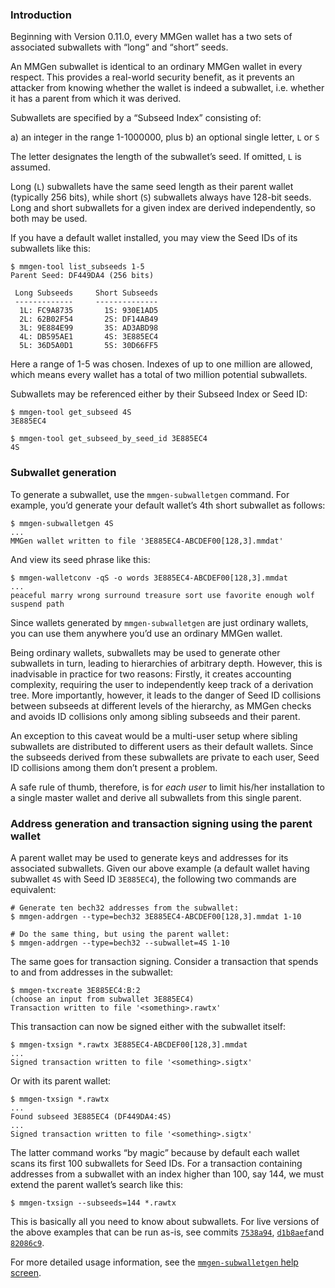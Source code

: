### Introduction

Beginning with Version 0.11.0, every MMGen wallet has a two sets of
associated subwallets with “long“ and “short” seeds.

An MMGen subwallet is identical to an ordinary MMGen wallet in every respect.
This provides a real-world security benefit, as it prevents an attacker from
knowing whether the wallet is indeed a subwallet, i.e. whether it has a parent
from which it was derived. 

Subwallets are specified by a “Subseed Index” consisting of:

  a) an integer in the range 1-1000000, plus
  b) an optional single letter, `L` or `S`

The letter designates the length of the subwallet’s seed.  If omitted, `L` is
assumed.

Long (`L`) subwallets have the same seed length as their parent wallet
(typically 256 bits), while short (`S`) subwallets always have 128-bit seeds.
Long and short subwallets for a given index are derived independently, so both
may be used.

If you have a default wallet installed, you may view the Seed IDs of its
subwallets like this:

	$ mmgen-tool list_subseeds 1-5
	Parent Seed: DF449DA4 (256 bits)

	 Long Subseeds     Short Subseeds
	 -------------     --------------
	  1L: FC9A8735       1S: 930E1AD5
	  2L: 62B02F54       2S: DF14AB49
	  3L: 9E884E99       3S: AD3ABD98
	  4L: DB595AE1       4S: 3E885EC4
	  5L: 36D5A0D1       5S: 30D66FF5

Here a range of 1-5 was chosen.  Indexes of up to one million are allowed, which
means every wallet has a total of two million potential subwallets.

Subwallets may be referenced either by their Subseed Index or Seed ID:

	$ mmgen-tool get_subseed 4S
	3E885EC4

	$ mmgen-tool get_subseed_by_seed_id 3E885EC4
	4S

### Subwallet generation

To generate a subwallet, use the `mmgen-subwalletgen` command.  For example,
you’d generate your default wallet’s 4th short subwallet as follows:

	$ mmgen-subwalletgen 4S
	...
	MMGen wallet written to file '3E885EC4-ABCDEF00[128,3].mmdat'

And view its seed phrase like this:

	$ mmgen-walletconv -qS -o words 3E885EC4-ABCDEF00[128,3].mmdat
	...
	peaceful marry wrong surround treasure sort use favorite enough wolf suspend path

Since wallets generated by `mmgen-subwalletgen` are just ordinary wallets, you
can use them anywhere you’d use an ordinary MMGen wallet.

Being ordinary wallets, subwallets may be used to generate other subwallets in
turn, leading to hierarchies of arbitrary depth.  However, this is inadvisable
in practice for two reasons:  Firstly, it creates accounting complexity,
requiring the user to independently keep track of a derivation tree.  More
importantly, however, it leads to the danger of Seed ID collisions between
subseeds at different levels of the hierarchy, as MMGen checks and avoids ID
collisions only among sibling subseeds and their parent.

An exception to this caveat would be a multi-user setup where sibling subwallets
are distributed to different users as their default wallets.  Since the subseeds
derived from these subwallets are private to each user, Seed ID collisions among
them don’t present a problem.

A safe rule of thumb, therefore, is for *each user* to limit his/her installation
to a single master wallet and derive all subwallets from this single parent.

### Address generation and transaction signing using the parent wallet

A parent wallet may be used to generate keys and addresses for its associated
subwallets.  Given our above example (a default wallet having subwallet `4S` with
Seed ID `3E885EC4`), the following two commands are equivalent:

	# Generate ten bech32 addresses from the subwallet:
	$ mmgen-addrgen --type=bech32 3E885EC4-ABCDEF00[128,3].mmdat 1-10

	# Do the same thing, but using the parent wallet:
	$ mmgen-addrgen --type=bech32 --subwallet=4S 1-10

The same goes for transaction signing.  Consider a transaction that spends to
and from addresses in the subwallet:

	$ mmgen-txcreate 3E885EC4:B:2
	(choose an input from subwallet 3E885EC4)
	Transaction written to file '<something>.rawtx'

This transaction can now be signed either with the subwallet itself:

	$ mmgen-txsign *.rawtx 3E885EC4-ABCDEF00[128,3].mmdat 
	...
	Signed transaction written to file '<something>.sigtx'

Or with its parent wallet:

	$ mmgen-txsign *.rawtx
	...
	Found subseed 3E885EC4 (DF449DA4:4S)
	...
	Signed transaction written to file '<something>.sigtx'

The latter command works “by magic” because by default each wallet scans its
first 100 subwallets for Seed IDs.  For a transaction containing addresses from
a subwallet with an index higher than 100, say 144, we must extend the parent
wallet’s search like this:

	$ mmgen-txsign --subseeds=144 *.rawtx

This is basically all you need to know about subwallets.  For live versions of
the above examples that can be run as-is, see commits [`7538a94`][c1],
[`d1b8aef`][c2 ]and [`82086c9`][c3].

For more detailed usage information, see the [`mmgen-subwalletgen` help
screen][sh].

[c1]: https://github.com/mmgen/mmgen/commit/7538a9460e897b9b23d8ac58853c33713334043f
[c2]: https://github.com/mmgen/mmgen/commit/d1b8aefde6d3a13337cbe3147d9913eb09b6765b
[c3]: https://github.com/mmgen/mmgen/commit/82086c9936843dc43c1892b672cdf1680763ee84
[sh]: https://github.com/mmgen/mmgen/wiki/subwalletgen-[MMGen-command-help]
